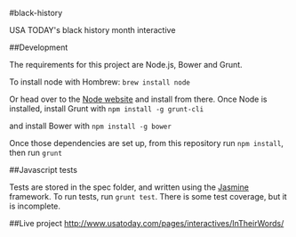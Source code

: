 #black-history

USA TODAY's black history month interactive

##Development

The requirements for this project are Node.js, Bower and Grunt. 

To install node with Hombrew:
`brew install node`

Or head over to the [Node website](http://nodejs.org/) and install from there.
Once Node is installed, install Grunt with
`npm install -g grunt-cli`

and install Bower with 
`npm install -g bower`

Once those dependencies are set up, from this repository run `npm install`, then run `grunt`


##Javascript tests

Tests are stored in the spec folder, and written using the [Jasmine](http://jasmine.github.io/) framework. To run tests, run `grunt test`. There is some test coverage, but it is incomplete.

##Live project
http://www.usatoday.com/pages/interactives/InTheirWords/
